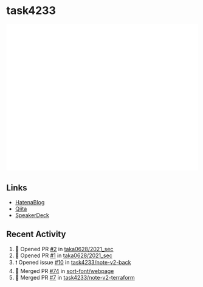 # task4233
![Status](https://raw.githubusercontent.com/task4233/task4233/master/github-metrics.svg)

## Links
 - [HatenaBlog](https://task4233.hatenablog.com/)
 - [Qiita](https://qiita.com/task4233)
 - [SpeakerDeck](https://speakerdeck.com/task4233)

## Recent Activity
<!--START_SECTION:activity-->
1. 💪 Opened PR [#2](https://github.com/taka0628/2021_sec/pull/2) in [taka0628/2021_sec](https://github.com/taka0628/2021_sec)
2. 💪 Opened PR [#1](https://github.com/taka0628/2021_sec/pull/1) in [taka0628/2021_sec](https://github.com/taka0628/2021_sec)
3. ❗️ Opened issue [#10](https://github.com/task4233/note-v2-back/issues/10) in [task4233/note-v2-back](https://github.com/task4233/note-v2-back)
4. 🎉 Merged PR [#74](https://github.com/sort-font/webpage/pull/74) in [sort-font/webpage](https://github.com/sort-font/webpage)
5. 🎉 Merged PR [#7](https://github.com/task4233/note-v2-terraform/pull/7) in [task4233/note-v2-terraform](https://github.com/task4233/note-v2-terraform)
<!--END_SECTION:activity-->

